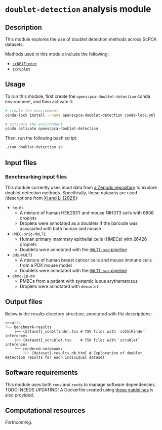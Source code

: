 # `doublet-detection` analysis module

## Description

This module explores the use of doublet detection methods across ScPCA datasets.

Methods used in this module include the following:

- [`scDBlFinder`](https://bioconductor.org/packages/release/bioc/html/scDblFinder.html)
- [`scrublet`](https://github.com/swolock/scrublet)


## Usage

To run this module, first create the `openscpca-doublet-detection` conda environment, and then activate it:

```sh
# create the environment
conda-lock install --name openscpca-doublet-detection conda-lock.yml

# activate the environment
conda activate openscpca-doublet-detection
```

Then, run the following bash script:

```sh
./run_doublet-detection.sh
```

## Input files

### Benchmarking input files

This module currently uses input data from [a Zenodo repository](https://doi.org/10.5281/zenodo.4562782) to explore doublet detection methods.
Specifically, these datasets are used (descriptions from [Xi and Li (2021)](https://doi.org/10.1016/j.cels.2020.11.008)):
- `hm-6k`
  - A mixture of human HEK293T and mouse NIH3T3 cells with 6806 droplets
  - Droplets were annotated as a doublets if the barcode was associated with both human and mouse
- `HMEC-orig-MULTI`
  - Human primary mammary epithelial cells (HMECs) with 26426 droplets
  - Doublets were annotated with the [`MULTI-seq` pipeline](https://github.com/chris-mcginnis-ucsf/MULTI-seq)
- `pdx-MULTI`
  - A mixture of human breast cancer cells and mouse immune cells from a PDX mouse model
  - Doublets were annotated with the [`MULTI-seq` pipeline](https://github.com/chris-mcginnis-ucsf/MULTI-seq)
- `pbmc-1B-dm`
  - PMBCs from a patient with systemic lupus erythematosus
  - Droplets were annotated with `demuxlet`


## Output files

Below is the results directory structure, annotated with file descriptions:
```
results
└── benchmark-results
    ├── {dataset}_scdblfinder.tsv # TSV files with `scDblFinder` inferences
    ├── {dataset}_scrublet.tsv    # TSV files with `scrublet` inferences
    └── rendered-notebooks
        └── {dataset}-results.nb.html # Exploration of doublet detection results for each individual dataset
```

## Software requirements

This module uses both `renv` and `conda` to manage software dependencies.
TODO: NEEDS UPDATING! A Dockerfile created using [these guidelines](https://openscpca.readthedocs.io/en/latest/software-platforms/docker/docker-images/#r-based-images) is also provided.

## Computational resources

_Forthcoming._
